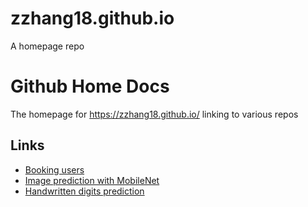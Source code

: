 # zzhang18.github.io
A homepage repo

# Github Home Docs
The homepage for https://zzhang18.github.io/ linking to various repos

## Links
- [Booking users](https://zzhang18.github.io/booking)
- [Image prediction with MobileNet](https://zzhang18.github.io/sgb/mobilenet)
- [Handwritten digits prediction](https://zzhang18.github.io/sgb/numrecog)